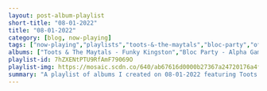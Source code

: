 ```yaml
---
layout: post-album-playlist
short-title: "08-01-2022"
title: "08-01-2022"
category: [blog, now-playing]
tags: ["now-playing","playlists","toots-&-the-maytals","bloc-party","of-montreal","jeffrey-lewis","jeffrey-lewis","jeffrey-lewis","jeffrey-lewis"]
albums: ["Toots & The Maytals - Funky Kingston","Bloc Party - Alpha Games (Deluxe)","of Montreal - Freewave Lucifer f<ck f^ck f>ck","Jeffrey Lewis - Guest List Song","Jeffrey Lewis - Bad Wiring","Jeffrey Lewis - A Turn in the Dream-Songs","Jeffrey Lewis - Works By Tuli Kupferberg (1923-2010)"]
playlist-id: 7hZXENtPTU9RfAmF79069O
playlist-img: https://mosaic.scdn.co/640/ab67616d0000b27367a24720176a4ff57144def4ab67616d0000b273771d8f2dbabd643b77a67d36ab67616d0000b273c791c7423d7b3b9f02fb093aab67616d0000b273cf9945a29ca5bf0e475931d4
summary: "A playlist of albums I created on 08-01-2022 featuring Toots & The Maytals, Bloc Party, of Montreal, Jeffrey Lewis, Jeffrey Lewis, Jeffrey Lewis, and Jeffrey Lewis"
---
```

